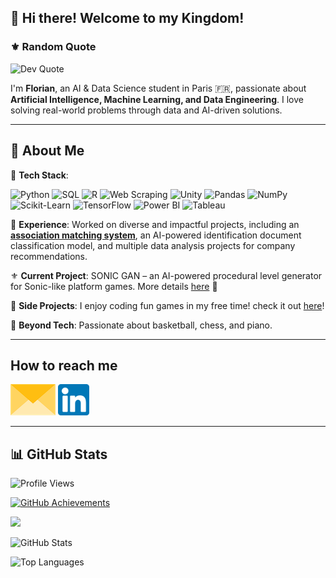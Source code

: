 ## 👑 **Hi there! Welcome to my Kingdom!**

### ⚜️ **Random Quote**
![Dev Quote](https://quotes-github-readme.vercel.app/api?type=horizontal&theme=radical)

I'm **Florian**, an AI & Data Science student in Paris 🇫🇷, passionate about **Artificial Intelligence, Machine Learning, and Data Engineering**. I love solving real-world problems through data and AI-driven solutions.
____

## 🚀 About Me

🤖 **Tech Stack**: 

![Python](https://img.shields.io/badge/Python-3776AB?style=for-the-badge&logo=python&logoColor=white)
![SQL](https://img.shields.io/badge/SQL-025E8C?style=for-the-badge&logo=sqlite&logoColor=white)
![R](https://img.shields.io/badge/R-276DC3?style=for-the-badge&logo=r&logoColor=white)
![Web Scraping](https://img.shields.io/badge/Web%20Scraping-FFD700?style=for-the-badge&logo=web-scraper&logoColor=black)
![Unity](https://img.shields.io/badge/Unity-000000?style=for-the-badge&logo=unity&logoColor=white)
![Pandas](https://img.shields.io/badge/Pandas-150458?style=for-the-badge&logo=pandas&logoColor=white)
![NumPy](https://img.shields.io/badge/NumPy-013243?style=for-the-badge&logo=numpy&logoColor=white)
![Scikit-Learn](https://img.shields.io/badge/Scikit--Learn-F7931E?style=for-the-badge&logo=scikit-learn&logoColor=white)
![TensorFlow](https://img.shields.io/badge/TensorFlow-FF6F00?style=for-the-badge&logo=tensorflow&logoColor=white)
![Power BI](https://img.shields.io/badge/Power%20BI-F2C811?style=for-the-badge&logo=powerbi&logoColor=black)
![Tableau](https://img.shields.io/badge/Tableau-E97627?style=for-the-badge&logo=tableau&logoColor=white)

💪 **Experience**:  Worked on diverse and impactful projects, including an **[association matching system](https://github.com/Kingflow-23/Association-matching)**, an AI-powered identification document classification model, and multiple data analysis projects for company recommendations.

⚜️ **Current Project**: SONIC GAN – an AI-powered procedural level generator for Sonic-like platform games. More details [here](https://github.com/vsx23733/SONIC-GAN) 🚀

🎰 **Side Projects**: I enjoy coding fun games in my free time! check it out [here](https://github.com/Kingflow-23/Funny-Games)!

🎵 **Beyond Tech**: Passionate about basketball, chess, and piano.
___ 

## How to reach me 

[<img src="assets/envelope.png" height="50px">](mailto:florian.l.d.hounkpatin@gmail.com)
[<img src="assets/linkedin.png" height="50px">](https://www.linkedin.com/in/florian-hounkpatin/)

___

## 📊 GitHub Stats

![Profile Views](https://komarev.com/ghpvc/?username=Kingflow-23&color=blue&style=flat)

[![GitHub Achievements](https://github-profile-trophy.vercel.app/?username=Kingflow-23&theme=radical&no-frame=true&margin-w=5)](https://github.com/ryo-ma/github-profile-trophy)

![](https://nirzak-streak-stats.vercel.app/?user=Kingflow-23&theme=radical&hide_border=False&cache_seconds=3600)

![GitHub Stats](https://github-readme-stats.vercel.app/api?username=Kingflow-23&show_icons=true&theme=radical&cache_seconds=3600)

![Top Languages](https://github-readme-stats.vercel.app/api/top-langs/?username=Kingflow-23&layout=compact&theme=radical&cache_seconds=3600)
